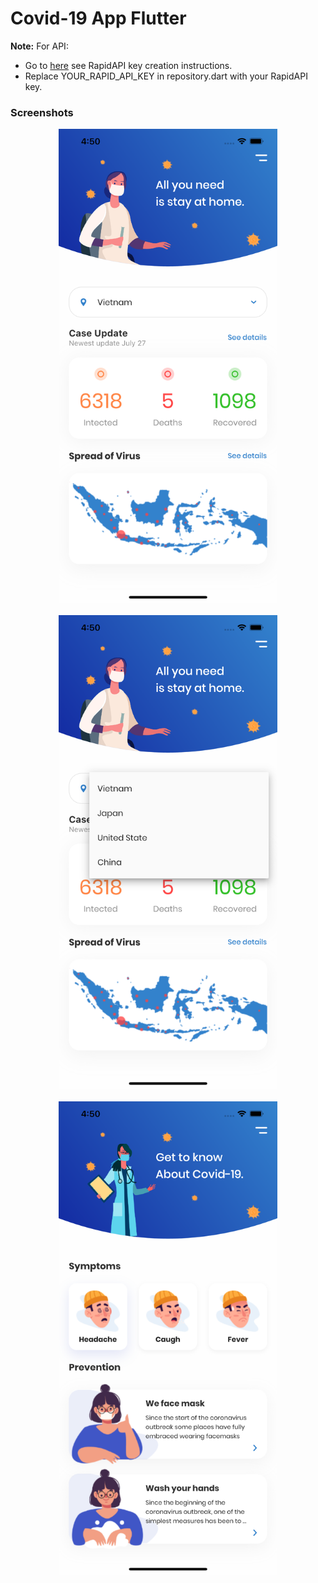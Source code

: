 # Covid-19 App Flutter

**Note:** For API:
- Go to [here](https://docs.rapidapi.com/docs/keys) see RapidAPI key creation instructions.
- Replace YOUR_RAPID_API_KEY in repository.dart with your RapidAPI key.
### Screenshots

<p align="center">
  <img src="/screenshots/screenshot_1.png" width="350">
  <br/>
  <br/>
  <img src="/screenshots/screenshot_2.png" width="350">
  <br/>
  <br/>
  <img src="/screenshots/screenshot_3.png" width="350">
</p>
